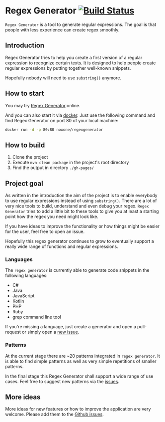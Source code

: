 # Regex Generator [![Build Status](https://github.com/noxone/regex-generator/actions/workflows/test.yml/badge.svg)](https://github.com/noxone/regex-generator/actions)

``Regex Generator`` is a tool to generate regular expressions. The goal is that people with less experience can create regex smoothly.

## Introduction

Regex Generator tries to help you create a first version of a regular expression to recognize certain texts. It is designed to help people create regular expressions by putting together well-known snippets.

Hopefully nobody will need to use ``substring()`` anymore.

## How to start

You may try [Regex Generator](https://noxone.github.io/regex-generator/) online.

And you can also start it via [docker](https://hub.docker.com/r/noxone/regexgenerator). Just use the following command and find Regex Generator on port 80 of your local machine:

```bash
docker run -d -p 80:80 noxone/regexgenerator
```

## How to build

1. Clone the project
2. Execute ``mvn clean package`` in the project's root directory
3. Find the output in directory ``./gh-pages/``

## Project goal

As written in the introduction the aim of the project is to enable everybody to use regular expressions instead of using ``substring()``. There are a lot of very nice tools to build, understand and even debug your regex. ``Regex Generator`` tries to add a little bit to these tools to give you at least a starting point how the regex you need might look like.

If you have ideas to improve the functionality or how things might be easier for the user, feel free to open an issue.

Hopefully this regex generator continues to grow to eventually support a really wide range of functions and regular expressions.

### Languages

The ``regex generator`` is currently able to generate code snippets in the following languages:

- C#
- Java
- JavaScript
- Kotlin
- PHP
- Ruby
- grep command line tool

If you're missing a language, just create a generator and open a pull-request or simply open a [new issue](https://github.com/noxone/regex-generator/issues/new?assignees=&labels=New+language&template=add-language.md&title=).

### Patterns

At the current stage there are ~20 patterns integrated in ``regex generator``. It is able to find simple patterns as well as very simple repetitions of smaller patterns.

In the final stage this Regex Generator shall support a wide range of use cases. Feel free to suggest new patterns via the [issues](https://github.com/noxone/regex-generator/issues/new?assignees=&labels=New+language&template=add-programming-language.md&title=).

## More ideas

More ideas for new features or how to improve the application are very welcome. Please add them to the [Github issues](https://github.com/noxone/regex-generator/issues).
